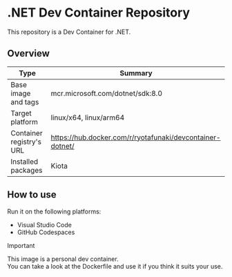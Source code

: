 # .NET Dev Container Repository

This repository is a Dev Container for .NET.

## Overview

| Type | Summary |
| --- | --- |
| Base image and tags | mcr.microsoft.com/dotnet/sdk:8.0 |
| Target platform | linux/x64, linux/arm64 |
| Container registry's URL | https://hub.docker.com/r/ryotafunaki/devcontainer-dotnet/ |
| Installed packages | Kiota |

## How to use

Run it on the following platforms:
- Visual Studio Code
- GitHub Codespaces

> [!IMPORTANT]  
> This image is a personal dev container.  
> You can take a look at the Dockerfile and use it if you think it suits your use.
